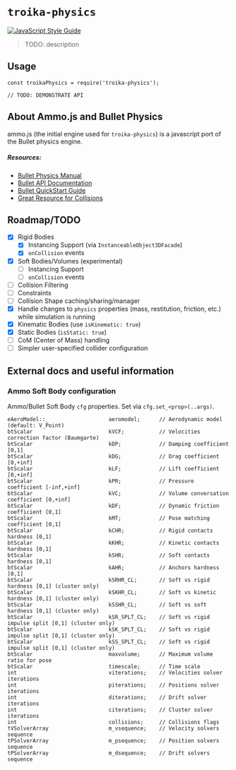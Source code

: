 # `troika-physics`
[![JavaScript Style Guide](https://img.shields.io/badge/code_style-standard-brightgreen.svg)](https://standardjs.com)

> TODO: description

## Usage

```
const troikaPhysics = require('troika-physics');

// TODO: DEMONSTRATE API
```

## About Ammo.js and Bullet Physics
ammo.js (the initial engine used for `troika-physics`) is a javascript port of the Bullet physics engine.

##### Resources:
* [Bullet Physics Manual](http://www.cs.kent.edu/~ruttan/GameEngines/lectures/Bullet_User_Manual)
* [Bullet API Documentation](https://pybullet.org/Bullet/BulletFull/index.html)
* [Bullet QuickStart Guide](https://docs.google.com/document/d/10sXEhzFRSnvFcl3XxNGhnD4N2SedqwdAvK3dsihxVUA/edit#heading=h.czaspku18mzs)
* [Great Resource for Collisions](https://github.com/AndresTraks/BulletSharp/wiki/Collision-Callbacks-and-Triggers)

## Roadmap/TODO
- [x] Rigid Bodies
  - [x] Instancing Support (via `InstanceableObject3DFacade`)
  - [x] `onCollision` events
- [x] Soft Bodies/Volumes (experimental)
  - [ ] Instancing Support
  - [ ] `onCollision` events
- [ ] Collision Filtering
- [ ] Constraints
- [ ] Collision Shape caching/sharing/manager
- [x] Handle changes to `physics` properties (mass, restitution, friction, etc.) while simulation is running
- [x] Kinematic Bodies (use `isKinematic: true`)
- [x] Static Bodies (`isStatic: true`)
- [ ] CoM (Center of Mass) handling
- [ ] Simpler user-specified collider configuration

## External docs and useful information

### Ammo Soft Body configuration
Ammo/Bullet Soft Body `cfg` properties. Set via `cfg.set_<prop>(..args)`.
```
eAeroModel::_                   aeromodel;      // Aerodynamic model (default: V_Point)
btScalar                        kVCF;           // Velocities correction factor (Baumgarte)
btScalar                        kDP;            // Damping coefficient [0,1]
btScalar                        kDG;            // Drag coefficient [0,+inf]
btScalar                        kLF;            // Lift coefficient [0,+inf]
btScalar                        kPR;            // Pressure coefficient [-inf,+inf]
btScalar                        kVC;            // Volume conversation coefficient [0,+inf]
btScalar                        kDF;            // Dynamic friction coefficient [0,1]
btScalar                        kMT;            // Pose matching coefficient [0,1]              
btScalar                        kCHR;           // Rigid contacts hardness [0,1]
btScalar                        kKHR;           // Kinetic contacts hardness [0,1]
btScalar                        kSHR;           // Soft contacts hardness [0,1]
btScalar                        kAHR;           // Anchors hardness [0,1]
btScalar                        kSRHR_CL;       // Soft vs rigid hardness [0,1] (cluster only)
btScalar                        kSKHR_CL;       // Soft vs kinetic hardness [0,1] (cluster only)
btScalar                        kSSHR_CL;       // Soft vs soft hardness [0,1] (cluster only)
btScalar                        kSR_SPLT_CL;    // Soft vs rigid impulse split [0,1] (cluster only)
btScalar                        kSK_SPLT_CL;    // Soft vs rigid impulse split [0,1] (cluster only)
btScalar                        kSS_SPLT_CL;    // Soft vs rigid impulse split [0,1] (cluster only)
btScalar                        maxvolume;      // Maximum volume ratio for pose
btScalar                        timescale;      // Time scale
int                             viterations;    // Velocities solver iterations
int                             piterations;    // Positions solver iterations
int                             diterations;    // Drift solver iterations
int                             citerations;    // Cluster solver iterations
int                             collisions;     // Collisions flags
tVSolverArray                   m_vsequence;    // Velocity solvers sequence
tPSolverArray                   m_psequence;    // Position solvers sequence
tPSolverArray                   m_dsequence;    // Drift solvers sequence
```